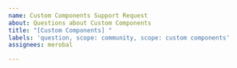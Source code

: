 ```yaml
---
name: Custom Components Support Request
about: Questions about Custom Components
title: "[Custom Components] "
labels: 'question, scope: community, scope: custom components'
assignees: merobal

---
```


<!--
Thank you for reaching us regarding to Custom Components.
Please note that Angular wrapper for Custom Components is community build which also means you may get help from the community.

Before submitting your request, please read our Wiki page: https://github.com/formio/angular-formio/wiki/Custom-Components-with-Angular-Elements
-->
